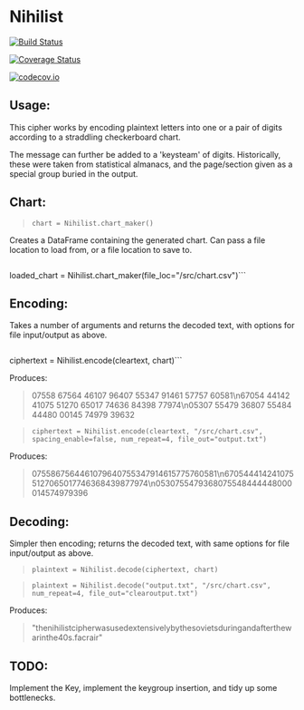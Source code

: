 # Nihilist

[![Build Status](https://travis-ci.org/FLCN17/Nihilist.jl.svg?branch=master)](https://travis-ci.org/FLCN17/Nihilist.jl)

[![Coverage Status](https://coveralls.io/repos/FLCN17/Nihilist.jl/badge.svg?branch=master&service=github)](https://coveralls.io/github/FLCN17/Nihilist.jl?branch=master)

[![codecov.io](http://codecov.io/github/FLCN17/Nihilist.jl/coverage.svg?branch=master)](http://codecov.io/github/FLCN17/Nihilist.jl?branch=master)


## Usage:

This cipher works by encoding plaintext letters into one or a pair of digits according to a straddling checkerboard chart.

The message can further be added to a 'keysteam' of digits. Historically, these were taken from statistical almanacs, and the page/section given as a special group buried in the output.

## Chart:

> `chart = Nihilist.chart_maker()`

Creates a DataFrame containing the generated chart. Can pass a file location to load from, or a file location to save to.

> ```chart = Nihilist.chart_maker(file_out="/src/chart.csv")
loaded_chart = Nihilist.chart_maker(file_loc="/src/chart.csv")```

## Encoding:

Takes a number of arguments and returns the decoded text, with options for file input/output as above.

>```cleartext="The Nihilist cipher was used extensively by the Soviets during and after the war in the 40s."
ciphertext = Nihilist.encode(cleartext, chart)```

Produces:

> 07558 67564 46107 96407 55347 91461 57757 60581\n67054 44142 41075 51270 65017 74636 84398 77974\n05307 55479 36807 55484 44480 00145 74979 39632

> ```ciphertext = Nihilist.encode(cleartext, "/src/chart.csv", spacing_enable=false, num_repeat=4, file_out="output.txt")```

Produces:

> 0755867564461079640755347914615775760581\n6705444142410755127065017746368439877974\n0530755479368075548444448000014574979396

## Decoding:

Simpler then encoding; returns the decoded text, with same options for file input/output as above.

> ```plaintext = Nihilist.decode(ciphertext, chart)```

> ```plaintext = Nihilist.decode("output.txt", "/src/chart.csv", num_repeat=4, file_out="clearoutput.txt")```

Produces:

> "thenihilistcipherwasusedextensivelybythesovietsduringandafterthewarinthe40s.facrair"

## TODO:

Implement the Key, implement the keygroup insertion, and tidy up some bottlenecks.